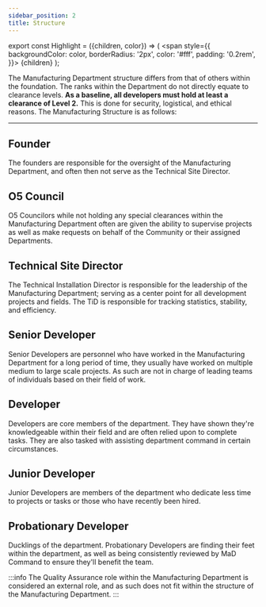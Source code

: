 ```yaml
---
sidebar_position: 2
title: Structure
---
```


export const Highlight = ({children, color}) => (
<span
style={{
      backgroundColor: color,
      borderRadius: '2px',
      color: '#fff',
      padding: '0.2rem',
    }}>
{children}
</span>
);

The Manufacturing Department structure differs from that of others within the foundation. The ranks within the Department do not directly equate to clearance levels. **As a baseline, all developers must hold at least a clearance of Level 2.** This is done for security, logistical, and ethical reasons. The Manufacturing Structure is as follows:

---

## <Highlight color="#686868">Founder</Highlight>

The founders are responsible for the oversight of the Manufacturing Department, and often then not serve as the Technical Site Director.

## <Highlight color="#070707">O5 Council</Highlight>

O5 Councilors while not holding any special clearances within the Manufacturing Department often are given the ability to supervise projects as well as make requests on behalf of the Community or their assigned Departments. 

## <Highlight color="#941515">Technical Site Director</Highlight>

The Technical Installation Director is responsible for the leadership of the Manufacturing Department; serving as a center point for all development projects and fields. The TiD is responsible for tracking statistics, stability, and efficiency.

## <Highlight color="#5197dd">Senior Developer</Highlight>

Senior Developers are personnel who have worked in the Manufacturing Department for a long period of time, they usually have worked on multiple medium to large scale projects. As such are not in charge of leading teams of individuals based on their field of work.

## <Highlight color="#3e8c48">Developer</Highlight>

Developers are core members of the department. They have shown they're knowledgeable within their field and are often relied upon to complete tasks. They are also tasked with assisting department command in certain circumstances.

## <Highlight color="#5dcd6b">Junior Developer</Highlight>

Junior Developers are members of the department who dedicate less time to projects or tasks or those who have recently been hired.

## <Highlight color="#51bd9a">Probationary Developer</Highlight>

Ducklings of the department. Probationary Developers are finding their feet within the department, as well as being consistently reviewed by MaD Command to ensure they'll benefit the team.

:::info 
The Quality Assurance role within the Manufacturing Department is considered an external role, and as such does not fit within the structure of the Manufacturing Department.
::: 